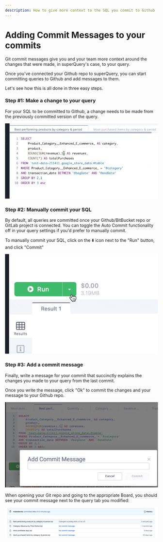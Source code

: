 ```yaml
---
description: How to give more context to the SQL you commit to Github
---
```


# Adding Commit Messages to your commits

Git commit messages give you and your team more context around the changes that were made, in superQuery's case, to your query.

Once you've connected your Github repo to superQuery, you can start committing queries to Github and add messages to them.

Let's see how this is all done in three easy steps.

### Step #1: Make a change to your query

For your SQL to be committed to Github, a change needs to be made from the previously committed version of the query.

![](<../.gitbook/assets/CleanShot 2020-07-08 at 11.41.13.gif>)

### Step #2: Manually commit your SQL

By default, all queries are committed once your Github/BitBucket repo or GitLab project is connected. You can toggle the Auto Commit functionality off in your query settings if you'd prefer to manually commit.

To manually commit your SQL, click on the ⬇️ icon next to the "Run" button, and click "Commit"

![](<../.gitbook/assets/CleanShot 2020-07-08 at 11.43.57.gif>)

### Step #3: Add a commit message

Finally, write a message for your commit that succinctly explains the changes you made to your query from the last commit.

Once you write the message, click "Ok" to commit the changes and your message to your Github repo.

![](<../.gitbook/assets/image (46).png>)

When opening your Git repo and going to the appropriate Board, you should see your commit message next to the query tab you modified:

![](<../.gitbook/assets/image (45).png>)



